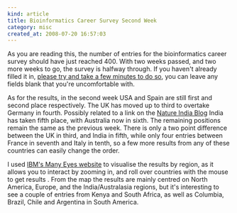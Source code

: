 ```yaml
--- 
kind: article
title: Bioinformatics Career Survey Second Week
category: misc
created_at: 2008-07-20 16:57:03
---
```

As you are reading this, the number of entries for the bioinformatics career survey should have just reached 400. With two weeks passed, and two more weeks to go, the survey is halfway through. If you haven't already filled it in, <a href="http://www.bioinformaticszen.com/2008/07/creating-a-picture-of-different-careers-in-bioinformatics/">please try and take a few minutes to do so</a>, you can leave any fields blank that you're uncomfortable with.

As for the results, in the second week USA and Spain are still first and second place respectively. The UK has moved up to third to overtake Germany in fourth. Possibly related to a link on the <a href="http://blogs.nature.com/indigenus/2008/07/bioinformatics_survey.html">Nature India Blog</a> India has taken fifth place, with Australia now in sixth. The remaining positions remain the same as the previous week. There is only a two point difference between the UK in third, and India in fifth, while only four entries between France in seventh and Italy in tenth, so a few more results from any of these countries can easily change the order.

<script src="http://spreadsheets.google.com/gpub?url=http%3A%2F%2Fssrf2l6d-a.gmodules.com%2Fig%2Fifr%3Fup__table_query_url%3Dhttp%253A%252F%252Fspreadsheets.google.com%252Ftq%253Frange%253DA16%25253AB25%2526key%253DpdgOWoFpnRtwSzfIF0cROWg%2526gid%253D8%2526pub%253D1%26up_title%3D%26up_minvalue%3D%26up_maxvalue%3D%26up_showvaluelabels%3D1%26up_showcategorylabels%3D1%26up_legend%3Dnone%26up__table_query_refresh_interval%3D0%26url%3Dhttp%253A%252F%252Fwww.google.com%252Fig%252Fmodules%252Fimage-bar-chart.xml&amp;height=350&amp;width=400"></script>

I used <a href="http://services.alphaworks.ibm.com/manyeyes/">IBM's Many Eyes website</a> to visualise the results by region, as it allows you to interact by zooming in, and roll over countries with the mouse to get results . From the map the results are mainly centred on North America, Europe, and the India/Australasia regions, but it's interesting to see a couple of entries from Kenya and South Africa, as well as Columbia, Brazil, Chile and Argentina in South America.

<script src="http://services.alphaworks.ibm.com/manyeyes/api/v1/snapshot/89ade5ae1b21b772011b41458fab0efc.js?width=400&amp;height=350" type="text/javascript"></script>
